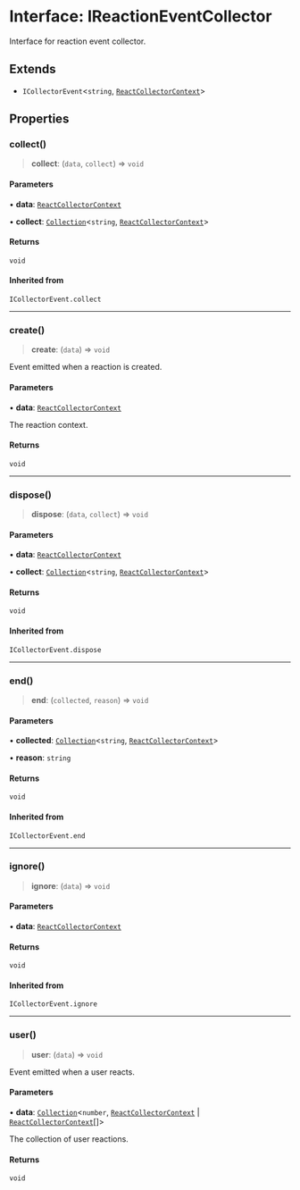 # Interface: IReactionEventCollector

Interface for reaction event collector.

## Extends

- `ICollectorEvent`\<`string`, [`ReactCollectorContext`](./src/type-aliases/ReactCollectorContext.md)\>

## Properties

### collect()

> **collect**: (`data`, `collect`) => `void`

#### Parameters

• **data**: [`ReactCollectorContext`](./src/type-aliases/ReactCollectorContext.md)

• **collect**: [`Collection`](./src/packages/collection/Collection.md)\<`string`, [`ReactCollectorContext`](./src/type-aliases/ReactCollectorContext.md)\>

#### Returns

`void`

#### Inherited from

`ICollectorEvent.collect`

***

### create()

> **create**: (`data`) => `void`

Event emitted when a reaction is created.

#### Parameters

• **data**: [`ReactCollectorContext`](./src/type-aliases/ReactCollectorContext.md)

The reaction context.

#### Returns

`void`

***

### dispose()

> **dispose**: (`data`, `collect`) => `void`

#### Parameters

• **data**: [`ReactCollectorContext`](./src/type-aliases/ReactCollectorContext.md)

• **collect**: [`Collection`](./src/packages/collection/Collection.md)\<`string`, [`ReactCollectorContext`](./src/type-aliases/ReactCollectorContext.md)\>

#### Returns

`void`

#### Inherited from

`ICollectorEvent.dispose`

***

### end()

> **end**: (`collected`, `reason`) => `void`

#### Parameters

• **collected**: [`Collection`](./src/packages/collection/Collection.md)\<`string`, [`ReactCollectorContext`](./src/type-aliases/ReactCollectorContext.md)\>

• **reason**: `string`

#### Returns

`void`

#### Inherited from

`ICollectorEvent.end`

***

### ignore()

> **ignore**: (`data`) => `void`

#### Parameters

• **data**: [`ReactCollectorContext`](./src/type-aliases/ReactCollectorContext.md)

#### Returns

`void`

#### Inherited from

`ICollectorEvent.ignore`

***

### user()

> **user**: (`data`) => `void`

Event emitted when a user reacts.

#### Parameters

• **data**: [`Collection`](./src/packages/collection/Collection.md)\<`number`, [`ReactCollectorContext`](./src/type-aliases/ReactCollectorContext.md) \| [`ReactCollectorContext`](./src/type-aliases/ReactCollectorContext.md)[]\>

The collection of user reactions.

#### Returns

`void`
